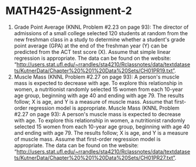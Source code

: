 # MATH425-Assignment-2
1. Grade Point Average (KNNL Problem #2.23 on page 93): The director of admissions of a small college selected 120 students at random from the new freshman class in a study to determine whether a student's grade point average (GPA) at the end of the freshman year (Y) can be predicted from the ACT test score (X). Assume that simple linear regression is appropriate. The data can be found on the website: “http://users.stat.ufl.edu/~rrandles/sta4210/Rclassnotes/data/textdatasets/KutnerData/Chapter%20%201%20Data%20Sets/CH01PR19.txt”.
2. Muscle Mass (KNNL Problem #2.27 on page 93): A person's muscle mass is expected to decrease with age. To explore this relationship in women, a nutritionist randomly selected 15 women from each 10-year age group, beginning with age 40 and ending with age 79. The results follow; X is age, and Y is a measure of muscle mass. Assume that first-order regression model is appropriate. Muscle Mass (KNNL Problem #2.27 on page 93): A person's muscle mass is expected to decrease with age. To explore this relationship in women, a nutritionist randomly selected 15 women from each 10-year age group, beginning with age 40 and ending with age 79. The results follow; X is age, and Y is a measure of muscle mass. Assume that first-order regression model is appropriate. The data can be found on the website: “http://users.stat.ufl.edu/~rrandles/sta4210/Rclassnotes/data/textdatasets/KutnerData/Chapter%20%201%20Data%20Sets/CH01PR27.txt”.

